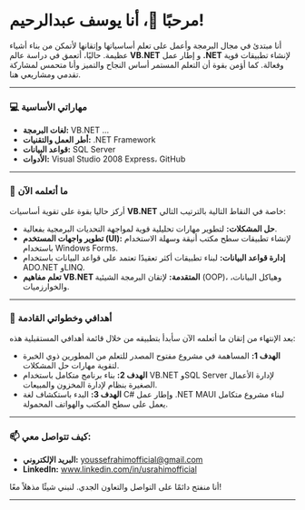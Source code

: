 # مرحبًا 👋، أنا يوسف عبدالرحيم!

أنا مبتدئ في مجال البرمجة وأعمل على تعلم أساسياتها وإتقانها لأتمكن من بناء أشياء عظيمة.
حاليًا، أتعمق في دراسة عالم **VB.NET** و إطار عمل **.NET** لإنشاء تطبيقات قوية وفعالة.
كما أؤمن بقوة أن التعلم المستمر أساس النجاح والتميز وأنا متحمس لمشاركة تقدمي ومشاريعي هنا.

---

### 💻 مهاراتي الأساسية
* **لغات البرمجة:** VB.NET ...
* **أطر العمل والتقنيات:** .NET Framework
* **قواعد البيانات:** SQL Server
* **الأدوات:** Visual Studio 2008 Express، GitHub

---

### 🚀 ما أتعلمه الآن
أركز حاليا بقوة على تقوية أساسيات **VB.NET** خاصة في النقاط التالية بالترتيب التالي:
* **حل المشكلات:** لتطوير مهارات تحليلية قوية لمواجهة التحديات البرمجية بفعالية.
* **تطوير واجهات المستخدم (UI):** لإنشاء تطبيقات سطح مكتب أنيقة وسهلة الاستخدام باستخدام Windows Forms.
* **إدارة قواعد البيانات:** لبناء تطبيقات أكثر تعقيدًا تعتمد على قواعد البيانات باستخدام ADO.NET وLINQ.
* **تعلم مفاهيم VB.NET المتقدمة:** لإتقان البرمجة الشيئية (OOP)، وهياكل البيانات، والخوارزميات.

---

### 🌱 أهدافي وخطواتي القادمة
بعد الإنتهاء من إتقان ما أتعلمه الآن سأبدأ بتطبيقه من خلال قائمة أهدافي المستقبلية هذه:
* **الهدف 1:** المساهمة في مشروع مفتوح المصدر للتعلم من المطورين ذوي الخبرة لتقوية مهارات حل المشكلات.
* **الهدف 2:** بناء برنامج متكامل باستخدام VB.NET وSQL Server لإدارة الأعمال الصغيرة بنظام لإدارة المخزون والمبيعات.
* **الهدف 3:** البدء باستكشاف لغة C# وإطار عمل .NET MAUI لبناء مشروع متكامل يعمل على سطح المكتب والهواتف المحمولة.

---

### 📫 كيف تتواصل معي:
* **البريد الإلكتروني:** youssefrahimofficial@gmail.com
* **LinkedIn:** www.linkedin.com/in/usrahimofficial

أنا منفتح دائمًا على التواصل والتعاون الجدي. لنبني شيئًا مذهلاً معًا!

---
